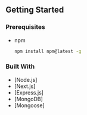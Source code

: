 ## Getting Started


### Prerequisites

* npm
  ```sh
  npm install npm@latest -g
  ```




### Built With
* [Node.js]
* [Next.js]
* [Express.js]
* [MongoDB]
* [Mongoose]